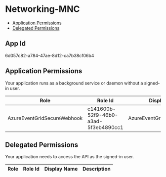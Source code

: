 # Networking-MNC
- [Application Permissions](#application-permissions)
- [Delegated Permissions](#delegated-permissions)

## App Id
6d057c82-a784-47ae-8d12-ca7b38cf06b4

## Application Permissions
Your application runs as a background service or daemon without a signed-in user.

| Role | Role Id | Display Name | Description |
|---|---|---|---|
| AzureEventGridSecureWebhook | c141600b-52f9-46b0-a3ad-5f3eb4890cc1 | AzureEventGridSecureWebhook | AzureEventGridSecureWebhook |

## Delegated Permissions
Your application needs to access the API as the signed-in user. 

| Role | Role Id | Display Name | Description |
|---|---|---|---|

